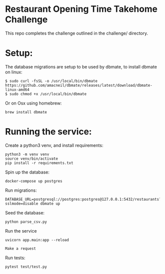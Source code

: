 # Restaurant Opening Time Takehome Challenge

This repo completes the challenge outlined in the challenge/ directory.

# Setup:

The database migrations are setup to be used by dbmate, to install dbmate on linux:
```
$ sudo curl -fsSL -o /usr/local/bin/dbmate https://github.com/amacneil/dbmate/releases/latest/download/dbmate-linux-amd64
$ sudo chmod +x /usr/local/bin/dbmate
```

Or on Osx using homebrew:

```
brew install dbmate
```


# Running the service:
Create a python3 venv, and install requirements:
```
python3 -m venv venv 
source venv/bin/activate
pip install -r requirements.txt
```


Spin up the database:
```
docker-compose up postgres
```

Run migrations:
```
DATABASE_URL=postgresql://postgres:postgres@127.0.0.1:5432/restaurants?sslmode=disable dbmate up
```

Seed the database:
```
python parse_csv.py   
```

Run the service
```
uvicorn app.main:app --reload
```

```
Make a request
```
Run tests:
```
pytest test/test.py
```
